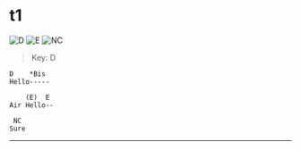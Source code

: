 # t1
![D](https://chordgenerator.net/D.png?p=xx0232&s=2) ![E](https://chordgenerator.net/E.png?p=022100&s=2) ![NC](https://chordgenerator.net/NC.png?p=xxxxxx&s=2) 

> Key: D  

	D    *Bis  
	Hello-----  

	    (E)  E  
	Air Hello--  

	 NC  
	Sure  

---------------  

